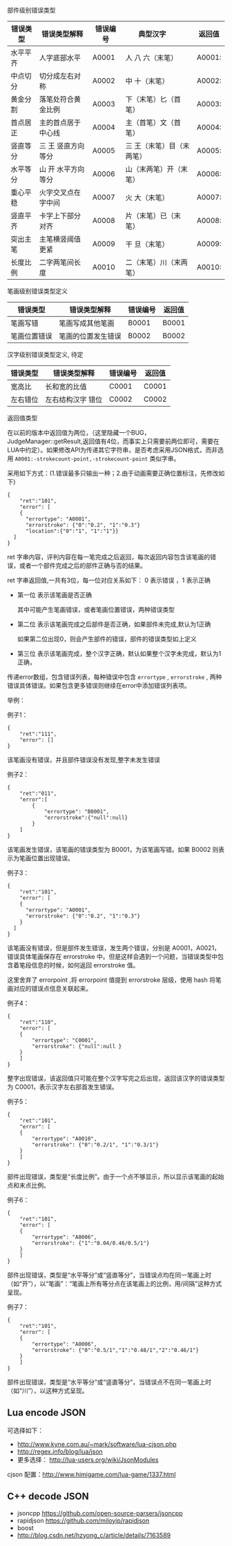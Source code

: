 部件级别错误类型

错误类型 	| 错误类型解释 		| 错误编号 		|  典型汉字 		       | 返回值	
------------|-------------------|---------------|--------------------------|---------
水平平齐 	| 人字底部水平 		| A0001 		| 人 八 六（末笔）         | A0001:
中点切分    | 切分成左右对称    | A0002 		| 中 十（末笔）            | A0002:
黄金分割 	| 落笔处符合黄金比例| A0003 		| 下（末笔）匕（首笔）     | A0003:
首点居正 	| 主的首点居于中心线| A0004 		| 主（首笔）文（首笔）     | A0004:
竖直等分 	| 三 王 竖直方向等分| A0005 		| 三 王（末笔）目（末两笔）| A0005:
水平等分  	| 山 开 水平方向等分| A0006  		| 山（末两笔）开（末笔）   | A0006:
重心平稳 	| 火字交叉点在字中间| A0007 		| 火 大（末笔）	           | A0007:
竖直平齐    | 卡字上下部分对齐  | A0008  	 	| 片（末笔）已（末笔）   | A0008:
突出主笔 	| 主笔横竖阈值更紧  | A0009 		| 干 旦（末笔）			   | A0009: 
长度比例    | 二字两笔间长度    | A0010         | 二（末笔）川（末两笔）   | A0010:

笔画级别错误类型定义

错误类型   |  错误类型解释    |  错误编号      |  返回值 
-----------|------------------|----------------|------------
笔画写错   | 笔画写成其他笔画 | B0001 		   | B0001 
笔画位置错误| 笔画的位置发生错误 |  B0002      | B0002  

汉字级别错误类型定义, 待定

错误类型   |  错误类型解释    |  错误编号      |  返回值 
-----------|------------------|----------------|------------
宽高比     |长和宽的比值      |  C0001 		   |  C0001
左右错位   | 左右结构汉字 错位 | C0002 		   |  C0002


返回值类型

在以前的版本中返回值为两位，（这里隐藏一个BUG，JudgeManager::getResult,返回值有4位，而事实上只需要前两位即可，需要在LUA中约定）。如果修改API为传递其它字符串，是否考虑采用JSON格式，而非选用 `A0001:-strokecount-point,-strokecount-point` 类似字串。

采用如下方式：(1.错误最多只输出一种；2.由于动画需要正确位置标注，先修改如下)

	{
	    "ret":"101",
	    "error": [
		{
		  "errortype": "A0001",
		  "errorstroke": {"0":"0.2", "1":"0.3"}
		  "location":{"0":"1", "1":"1"}}
	  ]
	}

ret 字串内容，评判内容在每一笔完成之后返回，每次返回内容包含该笔画的错误，或者一个部件完成之后的部件正确与否的结果。

ret 字串返回值,一共有3位，每一位对应关系如下： 0 表示错误 ，1 表示正确

- 第一位 表示该笔画是否正确

	其中可能产生笔画错误，或者笔画位置错误，两种错误类型
	
- 第二位 表示该笔画完成之后部件是否正确，如果部件未完成,默认为1正确

	如果第二位出现0，则会产生部件的错误，部件的错误类型如上定义
	
- 第三位 表示该笔画完成，整个汉字正确，默认如果整个汉字未完成，默认为1正确，

传递error数组，包含错误列表，每种错误中包含 `errortype` , `errorstroke` , 两种错误具体错误。如果包含更多错误则继续在error中添加错误列表项。 

举例：

例子1：

	{
	    "ret":"111",
	    "error": []
	}

该笔画没有错误，并且部件错误没有发现,整字未发生错误

例子2：

	{
		"ret":"011",
		"error":[
			{
				"errortype": "B0001",
				"errorstroke":{"null":null}
			}
		]
	}

该笔画发生错误，该笔画的错误类型为 B0001，为该笔画写错。如果 B0002 则表示为笔画位置出现错误。

例子3：

	{
	    "ret":"101",
	    "error": [
		{
		  "errortype": "A0001",
		  "errorstroke": {"0":"0.2", "1":"0.3"}
		}
	  ]
	}

该笔画没有错误，但是部件发生错误，发生两个错误，分别是 A0001，A0021，错误具体笔画保存在 errorstroke 中。但是这样会遇到一个问题，当错误类型中包含着笔段信息的时候，如何返回 errorstroke 值。

这里舍弃了 errorpoint ,将 errorpoint 值提到 errorstroke 层级，使用 hash 将笔画对应的错误点信息关联起来。

例子4：

	{
		"ret":"110",
		"error": [
		{
			"errortype": "C0001",
			"errorstroke": {"null":null }
		}
		]
	}

整字出现错误，该返回值只可能在整个汉字写完之后出现，返回该汉字的错误类型为 C0001，表示汉字左右部首发生错误。

例子5：

	{
		"ret":"101",
		"error": [
		{
			"errortype": "A0010",
			"errorstroke": {"0":"0.2/1", "1":"0.3/1"}
		}
		]
	}
部件出现错误，类型是“长度比例”。由于一个点不够显示，所以显示该笔画的起始点和末点比例。

例子6：

	{
		"ret":"101",
		"error": [
		{
			"errortype": "A0006",
			"errorstroke": {"1":"0.04/0.46/0.5/1"}
		}
		]
	}
部件出现错误，类型是“水平等分”或“竖直等分”，当错误点均在同一笔画上时（如“开”），以“笔画”：“笔画上所有等分点在该笔画上的比例，用/间隔”这种方式呈现。

例子7：

	{
		"ret":"101",
		"error": [
		{
			"errortype": "A0006",
			"errorstroke": {"0":"0.5/1","1":"0.48/1","2":"0.46/1"}
		}
		]
	}
部件出现错误，类型是“水平等分”或“竖直等分”，当错误点不在同一笔画上时（如“川”），以这种方式呈现。


## Lua encode JSON

可选择如下：

- http://www.kyne.com.au/~mark/software/lua-cjson.php
- http://regex.info/blog/lua/json
- 更多选择： <http://lua-users.org/wiki/JsonModules>

cjson 配置：http://www.himigame.com/lua-game/1337.html

## C++ decode JSON

- jsoncpp <https://github.com/open-source-parsers/jsoncpp>
- rapidjson <https://github.com/miloyip/rapidjson>
- boost
- http://blog.csdn.net/hzyong_c/article/details/7163589
